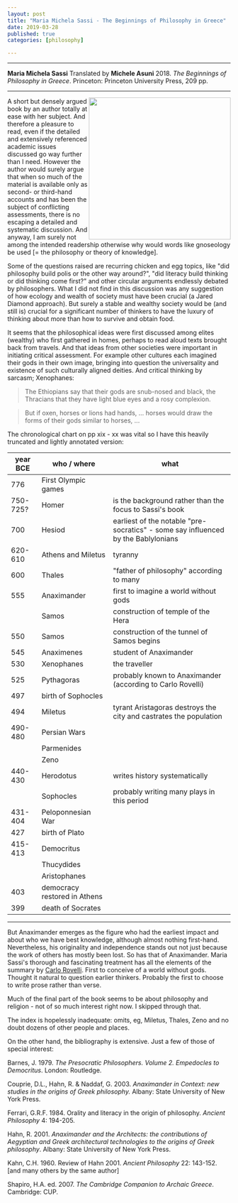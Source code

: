 ```yaml
---
layout: post
title: "Maria Michela Sassi - The Beginnings of Philosophy in Greece"
date: 2019-03-28
published: true
categories: [philosophy]

---
```



***
<b>Maria Michela Sassi</b> Translated by <b>Michele Asuni</b> 2018. _The Beginnings of Philosophy in Greece_. Princeton: Princeton University Press, 209  pp.

***
<img align="right" width="320" src="https://press.princeton.edu/sites/default/files/styles/large/public/covers/9780691180502_0.png?itok=WZ13AVlO7" alt="">   

A short but densely argued book by an author totally at ease with her subject.  And therefore a pleasure to read, even if the detailed and extensively referenced academic issues discussed go way further than I need.  However the author would surely argue that when so much of the material is available only as second- or third-hand accounts and has been the subject of conflicting assessments, there is no escaping a detailed and systematic discussion.  And anyway, I am surely not among the intended readership otherwise why would words like gnoseology be used [= the philosophy or theory of knowledge].

Some of the questions raised are recurring chicken and egg topics, like "did philosophy build polis or the other way around?", "did literacy build thinking or did thinking come first?" and other circular arguments endlessly debated by philosophers.  What I did not find in this discussion was any suggestion of how ecology and wealth of society must have been crucial (a Jared Diamond approach).  But surely a stable and wealthy society would be (and still is) crucial for a significant number of thinkers to have the luxury of thinking about more than how to survive and obtain food. 

It seems that the philosophical ideas were first discussed among elites (wealthy) who first gathered in homes, perhaps to read aloud texts brought back from travels.  And that ideas from other societies were important in initiating critical assessment.  For  example other cultures each imagined their gods in their own image, bringing into question the universality and existence of such culturally aligned deities.  And critical thinking by sarcasm; Xenophanes: 

  > The Ethiopians say that their gods are snub-nosed and black,
  > the Thracians that they have light blue eyes and a rosy complexion.
  
  > But if oxen, horses or lions had hands,
  ...
  > horses would draw the forms of their gods similar to horses,
  ...
  
The chronological chart on pp xix - xx was vital so I have this heavily truncated and lightly annotated  version:



| year BCE  | who / where      |     what                                              |
| ----------|---------------------|----------------------------------------------------|
| 776       | First Olympic games |  |
| 750-725?  | Homer               |   is the background rather than the focus to Sassi's book|
| 700       | Hesiod              |   earliest of the notable "pre-socratics" - some say influenced by the Bablylonians  |
| 620-610   | Athens and Miletus  |   tyranny |
| 600       | Thales              |    "father of philosophy" according to many|
| 555       | Anaximander         |   first to imagine a world without gods    |
|           | Samos     |    construction of temple of the Hera |
| 550       | Samos     |    construction of the tunnel of Samos begins |
| 545       | Anaximenes              |    student of Anaximander |
| 530       | Xenophanes              |    the traveller  |
| 525       | Pythagoras              |    probably known to Anaximander (according to Carlo Rovelli) |
| 497       | birth of Sophocles              |     |
| 494       | Miletus              |   tyrant Aristagoras destroys the city and castrates the population  |
| 490-480       | Persian Wars              |    |
|               | Parmenides              |     |
|               | Zeno              |    |
| 440-430       | Herodotus              |    writes history systematically |
|        | Sophocles              |   probably writing many plays in this period  |
| 431-404       | Peloponnesian War              |     |
| 427       | birth of Plato              |     |
| 415-413       | Democritus              |     |
|               | Thucydides              |     |
|               | Aristophanes              |     |
| 403       | democracy restored in Athens              |     |
| 399       | death of Socrates              |    |

---

But Anaximander emerges as the figure who had the earliest impact and about who we have best knowledge, although almost nothing first-hand. Nevertheless, his originality and independence stands out not just because the work of others has mostly been lost.  So has that of Anaximander. Maria Sassi's thorough and fascinating treatment has all the elements of the summary by [Carlo Rovelli](http://timeteam.github.io/mathematics%20and%20physics/history%20and%20pre-history/2017/08/26/anaximander.html).  First to conceive of a world without gods.  Thought it natural to question earlier thinkers.  Probably the first to choose to write prose rather than verse.

Much of the final part of the book seems to be about philosophy and religion - not of so much interest right now. I skipped through that.

The index is hopelessly inadequate: omits, eg, Miletus, Thales, Zeno and no doubt dozens of other people and places.

On the other hand, the bibliography is extensive.  Just a few of those of special interest:


Barnes, J. 1979. _The Presocratic Philosophers. Volume 2. Empedocles to Democritus_. London: Routledge.

Couprie, D.L., Hahn, R. & Naddaf, G. 2003. _Anaximander in Context: new studies in the origins of Greek philosophy._ Albany: State University of New York Press.

Ferrari, G.R.F. 1984. Orality and literacy in the origin of philosophy. _Ancient Philosophy_ 4: 194-205.

Hahn, R. 2001. _Anaximander and the Architects: the contributions of Aegyptian and Greek architectural technologies to the origins of Greek philosophy_. Albany: State University of New York Press.

Kahn, C.H. 1960. Review of Hahn 2001. _Ancient Philosophy_ 22: 143-152. [and many others by the same author]

Shapiro, H.A. ed. 2007. _The Cambridge Companion to Archaic Greece_. Cambridge: CUP.



